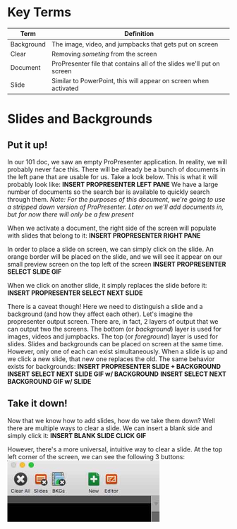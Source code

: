 <!-- TITLE: 102 - Primary Output -->
<!-- SUBTITLE: By the end of this, we can put everything and anything we need on screen for all to see -->

# Key Terms
| Term | Definition |
| --- | --- |
| Background | The image, video, and jumpbacks that gets put on screen
| Clear | Removing _someting_ from the screen |
| Document | ProPresenter file that contains all of the slides we'll put on screen |
| Slide | Similar to PowerPoint, this will appear on screen when activated |

# Slides and Backgrounds
## Put it up!
In our 101 doc, we saw an empty ProPresenter application. In reality, we will probably never face this. There will be already be a bunch of documents in the left pane that are usable for us. Take a look below. This is what it will probably look like:
**INSERT PROPRESENTER LEFT PANE**
We have a large number of documents so the search bar is available to quickly search through them.
*Note: For the purposes of this document, we're going to use a stripped down version of ProPresenter. Later on we'll add documents in, but for now there will only be a few present*

When we activate a document, the right side of the screen will populate with slides that belong to it:
**INSERT PROPRESENTER RIGHT PANE**

In order to place a slide on screen, we can simply click on the slide. An orange border will be placed on the slide, and we will see it appear on our small preview screen on the top left of the screen
**INSERT PROPRESENTER SELECT SLIDE GIF**

When we click on another slide, it simply replaces the slide before it:
**INSERT PROPRESENTER SELECT NEXT SLIDE**

There is a caveat though! Here we need to distinguish a slide and a background (and how they affect each other). Let's imagine the propresenter output screen. There are, in fact, 2 layers of output that we can output two the screens. The bottom (or _background_) layer is used for images, videos and jumpbacks. The top (or _foreground_) layer is used for slides. Slides and backgrounds can be placed on screen at the same time. However, only one of each can exist simultaneously. When a slide is up and we click a new slide, that new one replaces the old. The same behavior exists for backgrounds:
**INSERT PROPRESENTER SLIDE + BACKGROUND**
**INSERT SELECT NEXT SLIDE GIF w/ BACKGROUND**
**INSERT SELECT NEXT BACKGROUND GIF w/ SLIDE**

## Take it down!
Now that we know how to add slides, how do we take them down? Well there are multiple ways to clear a slide. We can insert a blank side and simply click it:
**INSERT BLANK SLIDE CLICK GIF**

However, there's a more universal, intuitive way to clear a slide. At the top left corner of the screen, we can see the following 3 buttons:
![Clear Buttons](/uploads/media-screenshots/clear-buttons.jpg "Clear Buttons")